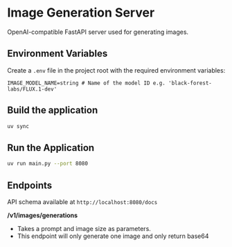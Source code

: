 # Image Generation Server

OpenAI-compatible FastAPI server used for generating images.

## Environment Variables 

Create a `.env` file in the project root with the required environment variables:
```plaintext
IMAGE_MODEL_NAME=string # Name of the model ID e.g. 'black-forest-labs/FLUX.1-dev'
```

## Build the application

```bash
uv sync
```

## Run the Application

```bash
uv run main.py --port 8080
```

## Endpoints

API schema available at `http://localhost:8080/docs`

**/v1/images/generations**
- Takes a prompt and image size as parameters.
- This endpoint will only generate one image and only return base64